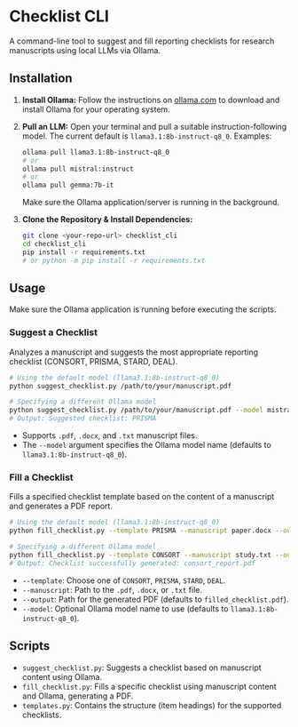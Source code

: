 # Checklist CLI

A command-line tool to suggest and fill reporting checklists for research manuscripts using local LLMs via Ollama.

## Installation

1.  **Install Ollama:** Follow the instructions on [ollama.com](https://ollama.com/) to download and install Ollama for your operating system.

2.  **Pull an LLM:** Open your terminal and pull a suitable instruction-following model. The current default is `llama3.1:8b-instruct-q8_0`. Examples:
    ```bash
    ollama pull llama3.1:8b-instruct-q8_0
    # or
    ollama pull mistral:instruct 
    # or
    ollama pull gemma:7b-it
    ```
    Make sure the Ollama application/server is running in the background.

3.  **Clone the Repository & Install Dependencies:**
    ```bash
    git clone <your-repo-url> checklist_cli
    cd checklist_cli
    pip install -r requirements.txt 
    # or python -m pip install -r requirements.txt
    ```

## Usage

Make sure the Ollama application is running before executing the scripts.

### Suggest a Checklist

Analyzes a manuscript and suggests the most appropriate reporting checklist (CONSORT, PRISMA, STARD, DEAL).

```bash
# Using the default model (llama3.1:8b-instruct-q8_0)
python suggest_checklist.py /path/to/your/manuscript.pdf 

# Specifying a different Ollama model
python suggest_checklist.py /path/to/your/manuscript.pdf --model mistral:instruct 
# Output: Suggested checklist: PRISMA 
```

*   Supports `.pdf`, `.docx`, and `.txt` manuscript files.
*   The `--model` argument specifies the Ollama model name (defaults to `llama3.1:8b-instruct-q8_0`).

### Fill a Checklist

Fills a specified checklist template based on the content of a manuscript and generates a PDF report.

```bash
# Using the default model (llama3.1:8b-instruct-q8_0)
python fill_checklist.py --template PRISMA --manuscript paper.docx --output filled_prisma_report.pdf

# Specifying a different Ollama model
python fill_checklist.py --template CONSORT --manuscript study.txt --output consort_report.pdf --model gemma:7b-it
# Output: Checklist successfully generated: consort_report.pdf
```

*   `--template`: Choose one of `CONSORT`, `PRISMA`, `STARD`, `DEAL`.
*   `--manuscript`: Path to the `.pdf`, `.docx`, or `.txt` file.
*   `--output`: Path for the generated PDF (defaults to `filled_checklist.pdf`).
*   `--model`: Optional Ollama model name to use (defaults to `llama3.1:8b-instruct-q8_0`).

## Scripts

*   `suggest_checklist.py`: Suggests a checklist based on manuscript content using Ollama.
*   `fill_checklist.py`: Fills a specific checklist using manuscript content and Ollama, generating a PDF.
*   `templates.py`: Contains the structure (item headings) for the supported checklists. 